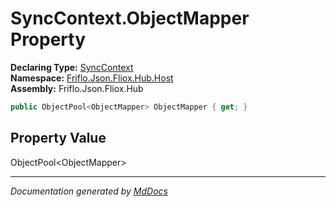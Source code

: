 ﻿<!--  
  <auto-generated>   
    The contents of this file were generated by a tool.  
    Changes to this file may be list if the file is regenerated  
  </auto-generated>   
-->

# SyncContext.ObjectMapper Property

**Declaring Type:** [SyncContext](../index.md)  
**Namespace:** [Friflo.Json.Fliox.Hub.Host](../../index.md)  
**Assembly:** Friflo.Json.Fliox.Hub

```csharp
public ObjectPool<ObjectMapper> ObjectMapper { get; }
```

## Property Value

ObjectPool\<ObjectMapper\>

___

*Documentation generated by [MdDocs](https://github.com/ap0llo/mddocs)*
